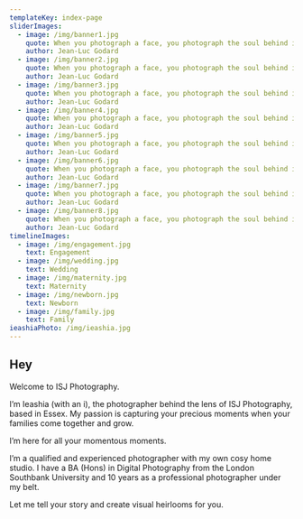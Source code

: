 ```yaml
---
templateKey: index-page
sliderImages:
  - image: /img/banner1.jpg
    quote: When you photograph a face, you photograph the soul behind it.
    author: Jean-Luc Godard
  - image: /img/banner2.jpg
    quote: When you photograph a face, you photograph the soul behind it.
    author: Jean-Luc Godard
  - image: /img/banner3.jpg
    quote: When you photograph a face, you photograph the soul behind it.
    author: Jean-Luc Godard
  - image: /img/banner4.jpg
    quote: When you photograph a face, you photograph the soul behind it.
    author: Jean-Luc Godard
  - image: /img/banner5.jpg
    quote: When you photograph a face, you photograph the soul behind it.
    author: Jean-Luc Godard
  - image: /img/banner6.jpg
    quote: When you photograph a face, you photograph the soul behind it.
    author: Jean-Luc Godard
  - image: /img/banner7.jpg
    quote: When you photograph a face, you photograph the soul behind it.
    author: Jean-Luc Godard
  - image: /img/banner8.jpg
    quote: When you photograph a face, you photograph the soul behind it.
    author: Jean-Luc Godard
timelineImages:
  - image: /img/engagement.jpg
    text: Engagement
  - image: /img/wedding.jpg
    text: Wedding
  - image: /img/maternity.jpg
    text: Maternity
  - image: /img/newborn.jpg
    text: Newborn
  - image: /img/family.jpg
    text: Family
ieashiaPhoto: /img/ieashia.jpg
---
```

## Hey

Welcome to ISJ Photography.

I’m Ieashia (with an i), the photographer behind the lens of ISJ Photography, based in Essex. My passion is capturing your precious moments when your families come together and grow. 

I’m here for all your momentous moments. 

I’m a qualified and experienced photographer with my own cosy home studio. I have a BA (Hons) in Digital Photography from the London Southbank University and 10 years as a professional photographer under my belt. 

Let me tell your story and create visual heirlooms for you.